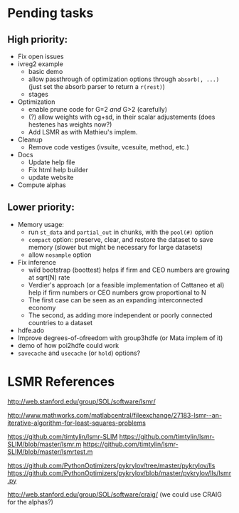 # Pending tasks

## High priority:

- Fix open issues
- ivreg2 example
	- basic demo
	- allow passthrough of optimization options through `absorb(, ...)` (just set the absorb parser to return a `r(rest)`)
	- stages
- Optimization
	- enable prune code for G=2 *and* G>2 (carefully)
	- (?) allow weights with cg+sd, in their scalar adjustements (does hestenes has weights now?)
	- Add LSMR as with Mathieu's implem.
- Cleanup
	- Remove code vestiges (ivsuite, vcesuite, method, etc.)
- Docs
	- Update help file
	- Fix html help builder
	- update website
- Compute alphas

## Lower priority:

- Memory usage:
	- run `st_data` and `partial_out` in chunks, with the `pool(#)` option
	- `compact` option: preserve, clear, and restore the dataset to save memory (slower but might be necessary for large datasets)
	- allow `nosample` option
- Fix inference
	- wild bootstrap (boottest) helps if firm and CEO numbers are growing at sqrt(N) rate
	- Verdier's approach (or a feasible implementation of Cattaneo et al) help if firm numbers or CEO numbers grow proportional to N
	- The first case can be seen as an expanding interconnected economy
	- The second, as adding more independent or poorly connected countries to a dataset
- hdfe.ado
- Improve degrees-of-ofreedom with group3hdfe (or Mata implem of it)
- demo of how poi2hdfe could work
- `savecache` and `usecache` (or `hold`) options?




# LSMR References

http://web.stanford.edu/group/SOL/software/lsmr/

http://www.mathworks.com/matlabcentral/fileexchange/27183-lsmr--an-iterative-algorithm-for-least-squares-problems

https://github.com/timtylin/lsmr-SLIM
https://github.com/timtylin/lsmr-SLIM/blob/master/lsmr.m
https://github.com/timtylin/lsmr-SLIM/blob/master/lsmrtest.m

https://github.com/PythonOptimizers/pykrylov/tree/master/pykrylov/lls
https://github.com/PythonOptimizers/pykrylov/blob/master/pykrylov/lls/lsmr.py

http://web.stanford.edu/group/SOL/software/craig/ (we could use CRAIG for the alphas?)
